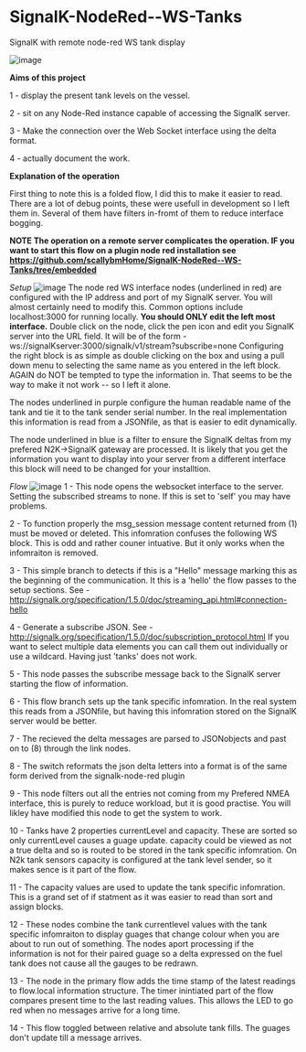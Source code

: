 # SignalK-NodeRed--WS-Tanks
SignalK with remote node-red WS tank display

![image](https://user-images.githubusercontent.com/38928974/111848219-caf73480-88c7-11eb-9cf3-d1736aa6d10d.png)

**Aims of this project**

1 - display the present tank levels on the vessel.

2 - sit on any Node-Red instance capable of accessing the SignalK server.

3 - Make the connection over the Web Socket interface using the delta format.

4 - actually document the work.

**Explanation of the operation**

First thing to note this is a folded flow, I did this to make it easier to read.
There are a lot of debug points, these were usefull in development so I left them in.  Several of them have filters in-fromt of them to reduce interface bogging.

**__NOTE__ The operation on a remote server complicates the operation.  IF you want to start this flow on a plugin node red installation see https://github.com/scallybmHome/SignalK-NodeRed--WS-Tanks/tree/embedded**

_Setup_
![image](https://user-images.githubusercontent.com/38928974/112067874-0abb5780-8b26-11eb-808a-ae98be3af7b8.png)
The node red WS interface nodes (underlined in red) are configured with the IP address and port of my SignalK server.
You will almost certainly need to modify this.  Common options include localhost:3000 for running locally.
__You should ONLY edit the left most interface.__
Double click on the node, click the pen icon and edit you SignalK server into the URL field.
It will be of the form - ws://signalKserver:3000/signalk/v1/stream?subscribe=none
Configuring the right block is as simple as double clicking on the box and using a pull down menu to  selecting the same name as you entered in the left block.
AGAIN do NOT be tempted to type the information in.
That seems to be the way to make it not work -- so I left it alone.

The nodes underlined in purple configure the human readable name of the tank and tie it to the tank sender serial number.
In the real implementation this information is read from a JSONfile, as that is easier to edit dynamically.

The node underlined in blue is a filter to ensure the SignalK deltas from my prefered N2K->SignalK gateway are processed.
It is likely that you get the information you want to display into your server from a different interface this block will need to be changed for your installtion.

_Flow_
![image](https://user-images.githubusercontent.com/38928974/112068226-b795d480-8b26-11eb-8ef2-abbc07fed8ec.png)
1 - This node opens the websocket interface to the server.  Setting the subscribed streams to none. If this is set to 'self' you may have problems.

2 - To function properly the msg_session message content returned from (1) must be moved or deleted.  This infomration confuses the following WS block. This is odd and rather couner intuative.  But it only works when the infomraiton is removed.

3 - This simple branch to detects if this is a "Hello" message marking this as the beginning of the communication.  It this is a 'hello' the flow passes to the setup sections.  See - http://signalk.org/specification/1.5.0/doc/streaming_api.html#connection-hello

4 - Generate a subscribe JSON. See - http://signalk.org/specification/1.5.0/doc/subscription_protocol.html If you want to select multiple data elements you can call them out individually or use a wildcard.  Having just 'tanks' does not work.

5 - This node passes the subscribe message back to the SignalK server starting the flow of information.

6 - This flow branch sets up the tank specific infomration.  In the real system this reads from a JSONfile, but having this infomration stored on the SignalK server would be better.

7 - The recieved the delta messages are parsed to JSONobjects and past on to (8) through the link nodes.

8 - The switch reformats the json delta letters into a format is of the same form derived from the signalk-node-red plugin

9 - This node filters out all the entries not coming from my Prefered NMEA interface, this is purely to reduce workload, but it is good practise.  You will likley have modified this node to get the system to work.

10 - Tanks have 2 properties currentLevel and capacity.  These are sorted so only currentLevel causes a guage update.  capacity could be viewed as not a true delta and so is routed to be stored in the tank specific infomration.  On N2k tank sensors capacity is configured at the tank level sender,  so it makes sence is it part of the flow.

11 - The capacity values are used to update the tank specific infomration.  This is a grand set of if statment as it was easier to read than sort and assign blocks.

12 - These nodes combine the tank currentlevel values with the tank specific infomraiton to display guages that change colour when you are about to run out of something.
The nodes aport processing if the information is not for their paired guage so a delta expressed on the fuel tank does not cause all the gauges to be redrawn.

13 - The node in the primary flow adds the time stamp of the latest readings to flow.local information structure.  The timer inintiated part of the flow compares present time to the last reading values.  This allows the LED to go red when no messages arrive for a long time.

14 - This flow toggled between relative and absolute tank fills.  The guages don't update till a message arrives.
